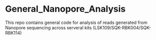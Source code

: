 # General_Nanopore_Analysis

This repo contains general code for analysis of reads generated from Nanopore sequencing across serveral kits (LSK109/SQK-RBK004/SQK-RBK114)


